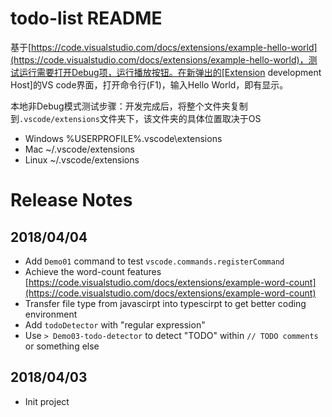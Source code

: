 # todo-list README

基于[https://code.visualstudio.com/docs/extensions/example-hello-world](https://code.visualstudio.com/docs/extensions/example-hello-world)，测试运行需要打开Debug项，运行播放按钮。在新弹出的[Extension development Host]的VS code界面，打开命令行(F1)，输入Hello World，即有显示。

本地非Debug模式测试步骤：开发完成后，将整个文件夹复制到`.vscode/extensions`文件夹下，该文件夹的具体位置取决于OS

* Windows %USERPROFILE%\.vscode\extensions
* Mac ~/.vscode/extensions
* Linux ~/.vscode/extensions

# Release Notes

## 2018/04/04

* Add `Demo01` command to test `vscode.commands.registerCommand`
* Achieve the word-count features [https://code.visualstudio.com/docs/extensions/example-word-count](https://code.visualstudio.com/docs/extensions/example-word-count)
* Transfer file type from javascirpt into typescirpt to get better coding environment
* Add `todoDetector` with "regular expression"
* Use `> Demo03-todo-detector` to detect "TODO" within `// TODO comments` or something else

## 2018/04/03

* Init project